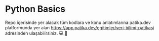 # Python Basics
Repo içerisinde yer alacak tüm kodlara ve konu anlatımlarına patika.dev platformunda yer alan https://app.patika.dev/egitimler/veri-bilimi-patikasi adresinden ulaşabilirsiniz. 💻 🚀
